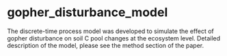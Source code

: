 # gopher_disturbance_model

The discrete-time process model was developed to simulate the effect of gopher disturbance on soil C pool changes at the ecosystem level. Detailed description of the model, please see the method section of the paper. 
